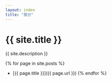 ```yaml
---
layout: index
title: "我分"
---
```


# {{ site.title }}  

{{ site.description }}

{% for page in site.posts %}
- [{{ page.title }}]({{ page.url }})
{% endfor %}